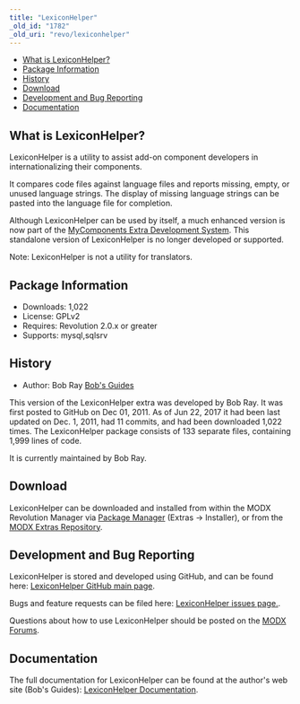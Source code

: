 ```yaml
---
title: "LexiconHelper"
_old_id: "1782"
_old_uri: "revo/lexiconhelper"
---
```


- [What is LexiconHelper?](#LexiconHelper-WhatisLexiconHelper)
- [Package Information](#LexiconHelper-Information)
- [History](#LexiconHelper-History)
- [Download](#LexiconHelper-Download)
- [Development and Bug Reporting](#LexiconHelper-DevelopmentandBugReporting)
- [Documentation](#LexiconHelper-Documentation)
 
## What is LexiconHelper?

LexiconHelper is a utility to assist add-on component developers in internationalizing their components.

It compares code files against language files and reports missing, empty, or unused language strings. The display of missing language strings can be pasted into the language file for completion.

Although LexiconHelper can be used by itself, a much enhanced version is now part of the [MyComponents Extra Development System](https://bobsguides.com/mycomponent-tutorial.html). This standalone version of LexiconHelper is no longer developed or supported.

Note: LexiconHelper is not a utility for translators.

## Package Information

- Downloads: 1,022
- License: GPLv2
- Requires: Revolution 2.0.x or greater
- Supports: mysql,sqlsrv

## History

- Author: Bob Ray [Bob's Guides](https://bobsguides.com)

 This version of the LexiconHelper extra was developed by Bob Ray. It was first posted to GitHub on Dec 01, 2011. As of Jun 22, 2017 it had been last updated on Dec. 1, 2011, had 11 commits, and had been downloaded 1,022 times. The LexiconHelper package consists of 133 separate files, containing 1,999 lines of code.

It is currently maintained by Bob Ray.

## Download

 LexiconHelper can be downloaded and installed from within the MODX Revolution Manager via [Package Manager](developing-in-modx/advanced-development/package-management "Package Manager") (Extras -> Installer), or from the [MODX Extras Repository](https://modx.com/extras/package/lexiconhelper).

## Development and Bug Reporting 

 LexiconHelper is stored and developed using GitHub, and can be found here: [LexiconHelper GitHub main page](https://github.com/BobRay/LexiconHelper).

 Bugs and feature requests can be filed here: [LexiconHelper issues page.](https://github.com/BobRay/LexiconHelper/issues).

Questions about how to use LexiconHelper should be posted on the [MODX Forums](https://forums.modx.com).

## Documentation

 The full documentation for LexiconHelper can be found at the author's web site (Bob's Guides): [LexiconHelper Documentation](https://bobsguides.com/lexiconhelper-tutorial.html).